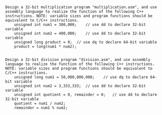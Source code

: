     Design a 32-bit multiplication program "multiplication.asm", and use assembly language to realize the function of the following C++ instructions. NOTE: variable sizes and program functions should be equivalent to C/C++ instructions. 
    	unsigned int num1 = 300,000; 	// use dd to declare 32-bit variable 
    	unsigned int num2 = 400,000; 	// use dd to declare 32-bit variable 
    	unsigned long product = 0; 	// use dq to declare 64-bit variable 
    	product = long(num1 * num2); 


    Design a 32-bit division program "division.asm", and use assembly language to realize the function of the following C++ instructions. NOTE: variable sizes and program functions should be equivalent to C/C++ instructions. 
    	unsigned long num1 = 50,000,000,000; 	// use dq to declare 64-bit variable 
    	unsigned int num2 = 3,333,333; 	// use dd to declare 32-bit variable 
    	unsigned int quotient = 0, remainder = 0; 	// use dd to declare 32-bit variable 
    	quotient = num1 / num2; 
    	remainder = num1 % num2; 

